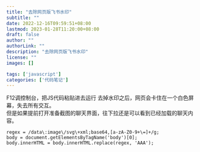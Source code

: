 ```yaml
---
title: "去除网页版飞书水印"
subtitle: ""
date: 2022-12-16T09:59:51+08:00
lastmod: 2023-01-28T11:20:00+08:00
draft: false
author: ""
authorLink: ""
description: "去除网页版飞书水印"
license: ""
images: []

tags: ['javascript']
categories: ['代码笔记']
---
```


F12调控制台，把JS代码粘贴进去运行
去掉水印之后，网页会卡住在一个白色屏幕，失去所有交互。  
但是如果提前打开准备截图的聊天界面，往下拉还是可以看到已经加载的聊天内容。

```
regex = /data\:image\/svg\+xml;base64,[a-zA-Z0-9+\=]+/g;
body = document.getElementsByTagName('body')[0];
body.innerHTML = body.innerHTML.replace(regex, 'AAA');
```
